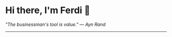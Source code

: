 <h1>Hi there, I'm Ferdi 👋</h1>

<p><em>
  "The businessman's tool is value." — Ayn Rand
</em></p>

---
